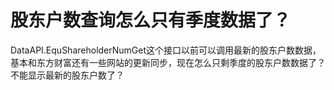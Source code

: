 # 股东户数查询怎么只有季度数据了？

DataAPI.EquShareholderNumGet这个接口以前可以调用最新的股东户数数据，基本和东方财富还有一些网站的更新同步，现在怎么只剩季度的股东户数数据了？不能显示最新的股东户数了？
